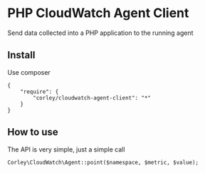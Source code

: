 # PHP CloudWatch Agent Client

Send data collected into a PHP application to the running agent

## Install

Use composer

```
{
    "require": {
        "corley/cloudwatch-agent-client": "*"
    }
}
```

## How to use

The API is very simple, just a simple call

```
Corley\CloudWatch\Agent::point($namespace, $metric, $value);
```

